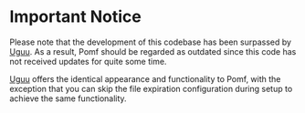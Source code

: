 # Important Notice
Please note that the development of this codebase has been surpassed by [Uguu](https://github.com/nokonoko/uguu). As a result, Pomf should be regarded as outdated since this code has not received updates for quite some time.

[Uguu](https://github.com/nokonoko/uguu) offers the identical appearance and functionality to Pomf, with the exception that you can skip the file expiration configuration during setup to achieve the same functionality.

